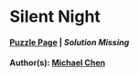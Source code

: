 # Silent Night

#### [Puzzle Page](1.3-p.pdf) | *Solution Missing*
#### Author(s): [Michael Chen](../../../../search.html?q=Michael+Chen)

